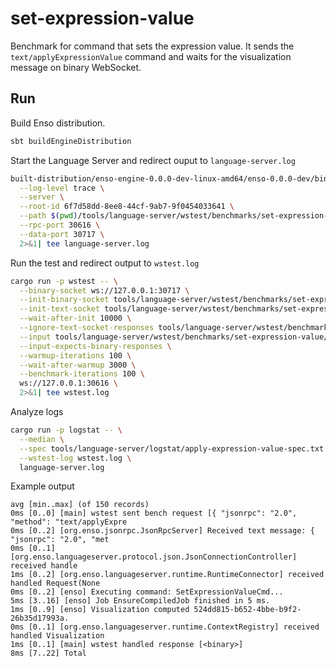 # set-expression-value

Benchmark for command that sets the expression value. It sends the
`text/applyExpressionValue` command and waits for the visualization message on
binary WebSocket.

## Run

Build Enso distribution.

```bash
sbt buildEngineDistribution
```

Start the Language Server and redirect ouput to `language-server.log`

```bash
built-distribution/enso-engine-0.0.0-dev-linux-amd64/enso-0.0.0-dev/bin/enso \
  --log-level trace \
  --server \
  --root-id 6f7d58dd-8ee8-44cf-9ab7-9f0454033641 \
  --path $(pwd)/tools/language-server/wstest/benchmarks/set-expression-value/Unnamed/ \
  --rpc-port 30616 \
  --data-port 30717 \
  2>&1| tee language-server.log
```

Run the test and redirect output to `wstest.log`

```bash
cargo run -p wstest -- \
  --binary-socket ws://127.0.0.1:30717 \
  --init-binary-socket tools/language-server/wstest/benchmarks/set-expression-value/init.bin \
  --init-text-socket tools/language-server/wstest/benchmarks/set-expression-value/init.txt \
  --wait-after-init 10000 \
  --ignore-text-socket-responses tools/language-server/wstest/benchmarks/set-expression-value/ignore_responses.txt \
  --input tools/language-server/wstest/benchmarks/set-expression-value/input.txt \
  --input-expects-binary-responses \
  --warmup-iterations 100 \
  --wait-after-warmup 3000 \
  --benchmark-iterations 100 \
  ws://127.0.0.1:30616 \
  2>&1| tee wstest.log
```

Analyze logs

```bash
cargo run -p logstat -- \
  --median \
  --spec tools/language-server/logstat/apply-expression-value-spec.txt \
  --wstest-log wstest.log \
  language-server.log
```

Example output

```text
avg [min..max] (of 150 records)
0ms [0..0] [main] wstest sent bench request [{ "jsonrpc": "2.0", "method": "text/applyExpre
0ms [0..2] [org.enso.jsonrpc.JsonRpcServer] Received text message: { "jsonrpc": "2.0", "met
0ms [0..1] [org.enso.languageserver.protocol.json.JsonConnectionController] received handle
1ms [0..2] [org.enso.languageserver.runtime.RuntimeConnector] received handled Request(None
0ms [0..2] [enso] Executing command: SetExpressionValueCmd...
5ms [3..16] [enso] Job EnsureCompiledJob finished in 5 ms.
1ms [0..9] [enso] Visualization computed 524dd815-b652-4bbe-b9f2-26b35d17993a.
0ms [0..1] [org.enso.languageserver.runtime.ContextRegistry] received handled Visualization
1ms [0..1] [main] wstest handled response [<binary>]
8ms [7..22] Total
```
